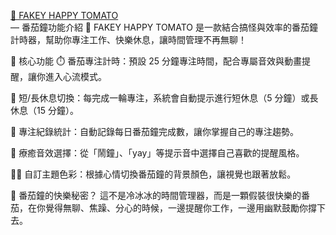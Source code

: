 [🌈 FAKEY HAPPY TOMATO](https://jlo-1992.github.io/happytomato/)  
 — 番茄鐘功能介紹 🍅
FAKEY HAPPY TOMATO 是一款結合搞怪與效率的番茄鐘計時器，幫助你專注工作、快樂休息，讓時間管理不再無聊！

🔧 核心功能
⏱️ 番茄專注計時：預設 25 分鐘專注時間，配合專屬音效與動畫提醒，讓你進入心流模式。

🍃 短/長休息切換：每完成一輪專注，系統會自動提示進行短休息（5 分鐘）或長休息（15 分鐘）。

🧠 專注紀錄統計：自動記錄每日番茄鐘完成數，讓你掌握自己的專注趨勢。

🎵 療癒音效選擇：從「鬧鐘」、「yay」等提示音中選擇自己喜歡的提醒風格。

🧑‍🎨 自訂主題色彩：根據心情切換番茄鐘的背景顏色，讓視覺也跟著放鬆。

🌟 番茄鐘的快樂秘密？
這不是冷冰冰的時間管理器，而是一顆假裝很快樂的番茄，在你覺得無聊、焦躁、分心的時候，一邊提醒你工作，一邊用幽默鼓勵你撐下去。
